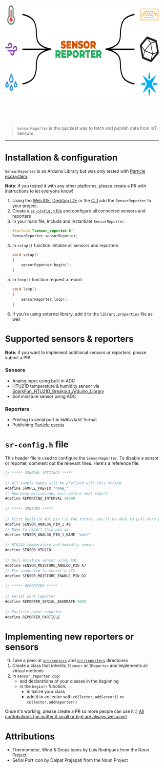 
<h1 align="center">
	<br>
	<img height="300" alt="dvsync" src="media/SensorReporter.png">
	<br>
	<br>
	<br>
</h1>

> `SensorReporter` is the quickest way to fetch and publish data from IoT sensors.

<hr />

# Installation & configuration

`SensorReporter` is an Arduino Library but was only tested with [Particle ecosystem](https://docs.particle.io/guide/tools-and-features/libraries/).

**Note:** if you tested it with any other platforms, please create a PR with instructions to let everyone know!

1. Using the [Web IDE](https://docs.particle.io/guide/getting-started/build/photon/#using-libraries), [Desktop IDE](https://docs.particle.io/guide/tools-and-features/dev/#using-community-libraries) or the [CLI](https://docs.particle.io/guide/tools-and-features/cli/photon/#using-libraries) add the `SensorReporter` to your project.
2. Create a [`sr-config.h` file](#sr-configh-file) and configure all connected sensors and reporters
3. In your main file, Include and instantiate `SensorReporter`:
    ```c
    #include "sensor_reporter.h"
    SensorReporter sensorReporter;
    ```
4. In `setup()` function initalize all sensors and reporters:
    ```c
    void setup()
    {
        sensorReporter.begin();
    }
    ```
5. In `loop()` function request a report:
    ```c
    void loop()
    {
        sensorReporter.loop();
    }
    ```
6. If you're using external library, add it to the `library.properties` file as well

# Supported sensors & reporters

**Note:** if you want to implement additional sensors or reporters, please submit a PR!

### Sensors 

* Analog input using built in ADC
* HTU21D temperature & humidity sensor via [SparkFun_HTU21D_Breakout_Arduino_Library](https://github.com/sparkfun/SparkFun_HTU21D_Breakout_Arduino_Library)
* Soil moisture sensor using ADC

### Reporters

* Printing to serial port in `NAME=VALUE` format
* Publishing [Particle events](https://docs.particle.io/reference/firmware/photon/#particle-publish-)

# `sr-config.h` file

This header file is used to configure the `SensorReporter`. To disable a sensor or reporter, comment out the relevant lines. Here's a reference file:

```js
// ***** GENERAL SETTINGS *****
 
// All sample names will be prefixed with this string
#define SAMPLE_PREFIX "home_"
// How many miliseconds wait before next report
#define REPORTING_INTERVAL 10000

// ***** SENSORS *****

// First built-in ADC pin (in the future, you'll be able to pull more pins)
#define SENSOR_ANALOG_PIN_1 A0
// Name to report this pin as
#define SENSOR_ANALOG_PIN_1_NAME "soil"

// HTU21D temperature and humidity sensor
#define SENSOR_HTU21D

// Soil moisture sensor using ADC
#define SENSOR_MOISTURE_ANALOG_PIN A7
// Pin connected to sensor's VCC
#define SENSOR_MOISTURE_ENABLE_PIN D2

// ***** REPORTERS *****

// Serial port reporter
#define REPORTER_SERIAL_BAUDRATE 9600

// Particle event reporter
#define REPORTER_PARTICLE
```

# Implementing new reporters or sensors

0. Take a peek at [`src/sensors`](src/sensors) and [`src/reporters`](src/reporters) directories
1. Create a class that inherits `ISensor` or `IReporter` and implements all virtual methods
1. In `sensor_reporter.cpp`:
    * add declarations of your classes in the beginning
    * in the `begin()` function:
        * initialize your class
        * add it to collector with `collector.addSensor()` or `collector.addReporter()`

Once it's working, please create a PR so more people can use it :) [All contributions (no matter if small or big) are always welcome!](https://contributionswelcome.org/)


# Attributions
* Thermometer, Wind & Drops icons by Luis Rodrigues from the Noun Project
* Serial Port icon by Dalpat Prajapati from the Noun Project
